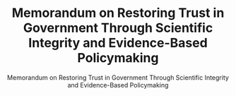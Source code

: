 ---
layout: resources-landing
title: "Memorandum on Restoring Trust in Government Through Scientific Integrity and Evidence-Based Policymaking"
subtitle: "Memorandum on Restoring Trust in Government Through Scientific Integrity and Evidence-Based Policymaking"
filters: federal-financial-assistance cfr memorandum omb 2021
external_link: https://www.whitehouse.gov/briefing-room/presidential-actions/2021/01/27/memorandum-on-restoring-trust-in-government-through-scientific-integrity-and-evidence-based-policymaking/
---